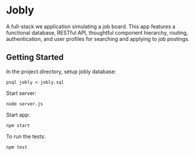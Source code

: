 # Jobly
A full-stack we application simulating a job board. This app features a functional database, RESTful API, thoughtful component hierarchy, routing, authentication, and user profiles for searching and applying to job postings.

## Getting Started
In the project directory, setup jobly database:

    psql jobly < jobly.sql

Start server:

    node server.js

Start app:

    npm start

To run the tests:

    npm test

